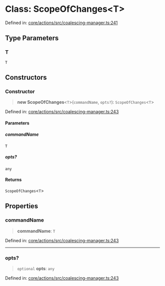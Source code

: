 # Class: ScopeOfChanges\<T\>

Defined in: [core/actions/src/coalescing-manager.ts:241](https://github.com/LaWebcapsule/orbits/blob/6d5fcb96a52f50e33dec256b205946535214bcf9/core/actions/src/coalescing-manager.ts#L241)

## Type Parameters

### T

`T`

## Constructors

### Constructor

> **new ScopeOfChanges**\<`T`\>(`commandName`, `opts?`): `ScopeOfChanges`\<`T`\>

Defined in: [core/actions/src/coalescing-manager.ts:243](https://github.com/LaWebcapsule/orbits/blob/6d5fcb96a52f50e33dec256b205946535214bcf9/core/actions/src/coalescing-manager.ts#L243)

#### Parameters

##### commandName

`T`

##### opts?

`any`

#### Returns

`ScopeOfChanges`\<`T`\>

## Properties

### commandName

> **commandName**: `T`

Defined in: [core/actions/src/coalescing-manager.ts:243](https://github.com/LaWebcapsule/orbits/blob/6d5fcb96a52f50e33dec256b205946535214bcf9/core/actions/src/coalescing-manager.ts#L243)

***

### opts?

> `optional` **opts**: `any`

Defined in: [core/actions/src/coalescing-manager.ts:243](https://github.com/LaWebcapsule/orbits/blob/6d5fcb96a52f50e33dec256b205946535214bcf9/core/actions/src/coalescing-manager.ts#L243)
